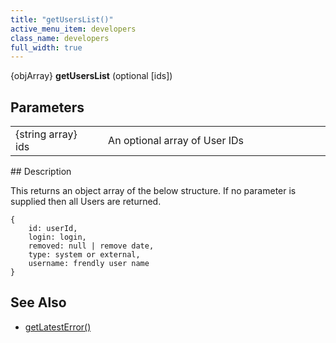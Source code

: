 ```yaml
---
title: "getUsersList()"
active_menu_item: developers
class_name: developers
full_width: true
---
```



{objArray} **getUsersList** (optional [ids])

## Parameters

<table>
<tr>
<td width="183">
{string array} ids

</td>
<td width="15">
</td>
<td width="682">
An optional array of User IDs

</td>
</tr>
</table>
## Description

This returns an object array of the below structure. If no parameter is supplied then all Users are returned.

    {
        id: userId, 
        login: login, 
        removed: null | remove date, 
        type: system or external, 
        username: frendly user name
    }
   

## See Also

 - [getLatestError()](/developers/documentation/scripting-apis/server-side-api/ssj-object/miscellaneous/getlatesterror)

